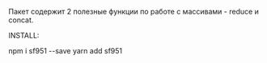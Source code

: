 Пакет содержит 2 полезные функции по работе с массивами -
reduce и concat.

INSTALL:

npm i sf951 --save
yarn add sf951
